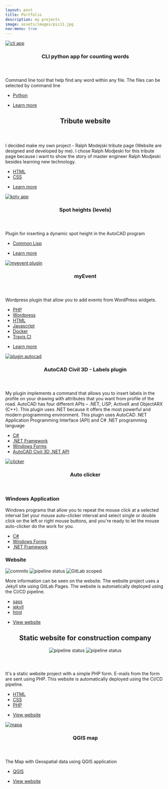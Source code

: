 ```yaml
---
layout: post
title: Portfolio
description: my projects
image: assets/images/pic11.jpg
nav-menu: true
---
```


<!-- Main -->
<div id="main 6u$ 12u$(medium)">

<section class="spotlights">
	<section class="spotlights">
			<a href="https://github.com/DarekRepos/PanTadeuszWordFinder" class="image full-high-image">
				<img src="{% link assets/images/pic08.jpg %}" alt="cli app" data-position="center center"/>
			</a>
			<div class="content">
				<div class="inner">
					<header class="major">
						<h3>CLI python app for counting words</h3>
					</header>
					<p>Command line tool that help find any word within any file. The files can be selected by command line</p>
					<ul class="actions">
						<li><a href="#" class="button spaced">Python</a></li>
					</ul>        
					<ul class="actions">
						<li><a href="https://github.com/DarekRepos/PanTadeuszWordFinder" class="button special">Learn more</a></li>
					</ul>
				</div>
			</div>
	</section>
	<section>
		<div class="content">
		<div class="inner">
			<header class="major">
				<h2>Tribute website</h2>
			</header>
			<p> I decided make my own project - Ralph Modejski tribute page (Website are designed and developed by me). I chose Ralph Modjeski for this tribute page because i want to show the story of master engineer Ralph Modjeski besides learning new technology.</p>
			<ul class="actions">
				<li><a href="#" class="button spaced">HTML</a></li>
				<li><a href="#" class="button spaced">CSS</a></li>
			</ul>
			<ul class="actions">
				<li><a href="https://darekrepos.github.io/tribute-to-Ralph-Modejski/" class="button special">Learn more</a></li>
			</ul>
		</div>
		</div>
	</section>
	<section>
		<a href="https://github.com/DarekRepos/koty-wysokosciowe" class="image full-high-image">
			<img src="{% link assets/images/pic08.jpg %}" alt="koty app" data-position="center center"/>
		</a>
		<div class="content">
			<div class="inner">
				<header class="major">
					<h3>Spot heights (levels)</h3>
				</header>
				<p>Plugin for inserting a dynamic spot height in the AutoCAD program</p>
				<ul class="actions">
					<li><a href="#" class="button spaced">Common Lisp</a></li>
				</ul>        
				<ul class="actions">
					<li><a href="https://github.com/DarekRepos/koty-wysokosciowe" class="button special">Learn more</a></li>
				</ul>
			</div>
		</div>
	</section>
	<section>
		<a href="https://github.com/DarekRepos/myEvent" class="image full-high-image">
			<img src="{% link assets/images/pic09.jpg %}" alt="myevent plugin" data-position="top center"/>
		</a>
		<div class="content">
			<div class="inner">
				<header class="major">
					<h3>myEvent</h3>
				</header>
				<p>Wordpress plugin that allow you to add events from WordPress widgets.</p>
				<ul class="actions">
				<li><a href="#" class="button spaced">PHP</a></li>
				<li><a href="#" class="button spaced">Wordpress</a></li>
				<li><a href="#" class="button spaced">HTML</a></li>
				<li><a href="#" class="button spaced">Javascript</a></li>
							<li><a href="#" class="button spaced">Docker</a></li>
							<li><a href="#" class="button spaced">Travis CI</a></li>
				</ul>    
				<ul class="actions">
					<li><a href="https://github.com/DarekRepos/myEvent" class="button special">Learn more</a></li>
				</ul>
			</div>
		</div>
	</section>
	<section>
		<a href="#" class="image full-high-image">
			<img src="{% link assets/images/opcje-ustawień-stylu.png%}" alt="plugin autocad" data-position="25% 25%"/>
		</a>
		<div class="content">
			<div class="inner">
				<header class="major">
					<h3>AutoCAD Civil 3D - Labels plugin</h3>
				</header>
				<p> My plugin  implements a command that allows you to insert labels in the profile on your drawing with attributes that you want from profile of the road. AutoCAD has four different APIs – .NET, LISP, ActiveX and ObjectARX (C++). This plugin uses .NET because it offers the most powerful and modern programming environment. This plugin uses AutoCAD .NET Application Programming Interface (API) and C# .NET programming language</p>
				<ul class="actions">
				<li><a href="#" class="button spaced">C#</a></li>
				<li><a href="#" class="button spaced">.NET Framework</a></li>
				<li><a href="#" class="button spaced">Windows Forms</a></li>
							<li><a href="#" class="button spaced">AutoCAD Civil 3D .NET API</a></li>
				</ul>    
			</div>
		</div>
	</section>
	<section>
		<a href="https://erydanand3osob.gitlab.io/Auto-clicker-website/" class="aligncenter">
			<img src="{% link assets/images/Clicker2.png %}" alt="clicker" data-position="center"/>
		</a>
		<div class="content">
			<div class="inner">
				<header class="major">
					<h3>Auto clicker</h3>
				</header>
				<h3>Windows Application</h3>
				<p>Windows programs that allow you to repeat the mouse click at a selected interval Set your mouse auto-clicker interval and select single or double click on the left or right mouse buttons, and you're ready to let the mouse auto-clicker do the work for you. </p>
				<ul class="actions">
					<li><a href="#" class="button spaced">C#</a></li>
					<li><a href="#" class="button spaced">Windows Forms</a></li>
					<li><a href="#" class="button spaced">.NET Framework</a></li>
				</ul>    
				<h3>Website</h3>
				<img alt="commits" src="https://erydanand3osob.gitlab.io/Auto-clicker-website/assets/commits.svg"/>		
				<img alt="pipeline status" src="https://erydanand3osob.gitlab.io/Auto-clicker-website/assets/build.svg"/>					
				<img alt="GitLab scoped" src="https://erydanand3osob.gitlab.io/Auto-clicker-website/assets/gitlab_scoped.svg"/>				
					<p>More information can be seen on the website. The website project uses a Jekyll site using GitLab Pages. The website is automatically deployed using the CI/CD pipeline.</p>
					<ul class="actions">
						<li><a href="#" class="button spaced">sass</a></li>
						<li><a href="#" class="button spaced">jekyll</a></li>
						<li><a href="#" class="button spaced">html</a></li>
					</ul>
				<ul class="actions">
					<li><a href="https://erydanand3osob.gitlab.io/Auto-clicker-website/" class="button special">View website</a></li>
				</ul>
			</div>
		</div>
	</section>
	<section>
		<div class="content">
		<div class="inner">
			<header class="major">
				<h2>Static website for construction company</h2>
		<img alt="pipeline status" src="https://erydanand3osob.gitlab.io/duda-dom.pl-website/img/commits.svg"/>
				<img alt="pipeline status" src="https://erydanand3osob.gitlab.io/duda-dom.pl-website/img/build.svg"/>			
			</header>
			<p>It's a static website project with a simple PHP form. E-mails from the form are sent using PHP. This website is automatically deployed using the CI/CD pipeline.</p>
			<ul class="actions">
				<li><a href="#" class="button spaced">HTML</a></li>
				<li><a href="#" class="button spaced">CSS</a></li>
				<li><a href="#" class="button spaced">PHP</a></li>
			</ul>
			<ul class="actions">
				<li><a href="https://erydanand3osob.gitlab.io/duda-dom.pl-website" class="button special">View website</a></li>
			</ul>
		</div>
		</div>
	</section>
	<section>
		<a href="https://darekrepos.github.io/mapasolectw/" class="image full-high-image">
			<img src="{% link assets/images/mapasolectw.png %}" alt="mapa" data-position="25% 25%"/>
		</a>
		<div class="content">
			<div class="inner">
				<header class="major">
					<h3>QGIS map</h3>
				</header>
				<p>The Map with Geospatial data using QGIS application</p>
				<ul class="actions">
					<li><a href="#" class="button spaced">QGIS</a></li>
				</ul>    
				<ul class="actions">
					<li><a href="https://darekrepos.github.io/mapasolectw/" class="button special">View website</a></li>
				</ul>
			</div>
		</div>
	</section>
</section>
</div>
